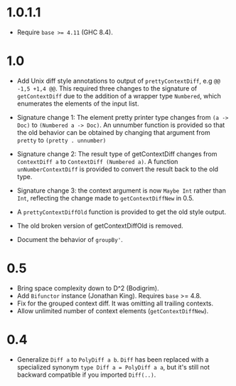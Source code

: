 # 1.0.1.1

  - Require `base >= 4.11` (GHC 8.4).

# 1.0

  - Add Unix diff style annotations to output of `prettyContextDiff`,
    e.g `@@ -1,5 +1,4 @@`.  This required three changes to the
    signature of `getContextDiff` due to the addition of a wrapper type
    `Numbered`, which enumerates the elements of the input list.

  - Signature change 1: The element pretty printer type changes from
    `(a -> Doc)` to `(Numbered a -> Doc)`.  An unnumber function is
    provided so that the old behavior can be obtained by changing that
    argument from `pretty` to `(pretty . unnumber)`

  - Signature change 2: The result type of getContextDiff changes from
    `ContextDiff a` to `ContextDiff (Numbered a)`.  A function
    `unNumberContextDiff` is provided to convert the result back to
    the old type.

  - Signature change 3: the context argument is now `Maybe Int` rather
    than `Int`, reflecting the change made to `getContextDiffNew` in 0.5.

  - A `prettyContextDiffOld` function is provided to get the old
    style output.

  - The old broken version of getContextDiffOld is removed.

  - Document the behavior of `groupBy'`.

# 0.5

  - Bring space complexity down to D^2 (Bodigrim).
  - Add `Bifunctor` instance (Jonathan King).  Requires `base` >= 4.8.
  - Fix for the grouped context diff.  It was omitting all trailing contexts.
  - Allow unlimited number of context elements (`getContextDiffNew`).

# 0.4

  - Generalize `Diff a` to `PolyDiff a b`.
    `Diff` has been replaced with a specialized synonym `type Diff a = PolyDiff a a`,
    but it's still not backward compatible if you imported `Diff(..)`.
